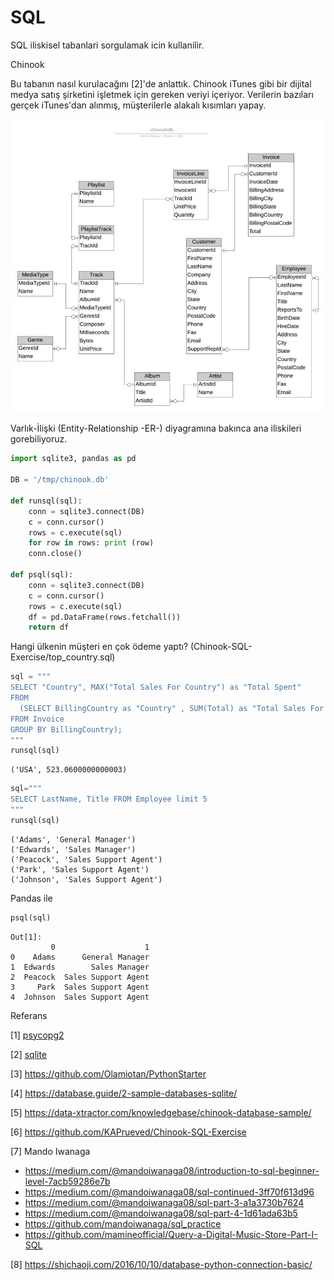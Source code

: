 # SQL

SQL iliskisel tabanlari sorgulamak icin kullanilir.  

Chinook

Bu tabanın nasıl kurulacağını [2]'de anlattık. Chinook iTunes gibi bir
dijital medya satış şirketini işletmek için gereken veriyi
içeriyor. Verilerin bazıları gerçek iTunes'dan alınmış, müşterilerle
alakalı kısımları yapay.

![](chinook_er.jpeg)

Varlık-İlişki (Entity-Relationship -ER-) diyagramına bakınca ana
iliskileri gorebiliyoruz. 


```python
import sqlite3, pandas as pd

DB = '/tmp/chinook.db'

def runsql(sql):
    conn = sqlite3.connect(DB)
    c = conn.cursor()
    rows = c.execute(sql)
    for row in rows: print (row)
    conn.close()
    
def psql(sql):
    conn = sqlite3.connect(DB)
    c = conn.cursor()
    rows = c.execute(sql)
    df = pd.DataFrame(rows.fetchall())
    return df
```


Hangi ülkenin müşteri en çok ödeme yaptı? (Chinook-SQL-Exercise/top_country.sql)


```python
sql = """
SELECT "Country", MAX("Total Sales For Country") as "Total Spent"
FROM 
  (SELECT BillingCountry as "Country" , SUM(Total) as "Total Sales For Country"
FROM Invoice 
GROUP BY BillingCountry);
"""
runsql(sql)
```

```text
('USA', 523.0600000000003)
```


```python
sql="""
SELECT LastName, Title FROM Employee limit 5
"""
runsql(sql)
```

```text
('Adams', 'General Manager')
('Edwards', 'Sales Manager')
('Peacock', 'Sales Support Agent')
('Park', 'Sales Support Agent')
('Johnson', 'Sales Support Agent')
```

Pandas ile

```python
psql(sql)
```

```text
Out[1]: 
         0                    1
0    Adams      General Manager
1  Edwards        Sales Manager
2  Peacock  Sales Support Agent
3     Park  Sales Support Agent
4  Johnson  Sales Support Agent
```

















Referans

[1] [psycopg2](../../2012/06/psycopg2-python-ile-api-bazli-postgresql-erisimi.md)

[2] [sqlite](../../2018/03/sqlite-basit-sekilde-hzl-diske-deger-yazma.md)

[3] https://github.com/Olamiotan/PythonStarter

[4] https://database.guide/2-sample-databases-sqlite/

[5] https://data-xtractor.com/knowledgebase/chinook-database-sample/

[6] https://github.com/KAPrueved/Chinook-SQL-Exercise

[7] Mando Iwanaga

* https://medium.com/@mandoiwanaga08/introduction-to-sql-beginner-level-7acb59286e7b
* https://medium.com/@mandoiwanaga08/sql-continued-3ff70f613d96
* https://medium.com/@mandoiwanaga08/sql-part-3-a1a3730b7624
* https://medium.com/@mandoiwanaga08/sql-part-4-1d61ada63b5
* https://github.com/mandoiwanaga/sql_practice
* https://github.com/mamineofficial/Query-a-Digital-Music-Store-Part-I-SQL

[8] https://shichaoji.com/2016/10/10/database-python-connection-basic/












